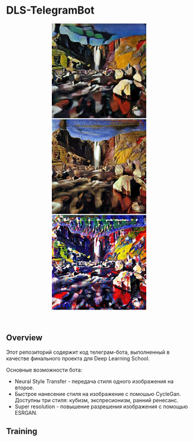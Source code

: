 # DLS-TelegramBot
<p align="center">
    <img src="imgs/cubism.jpeg" width="256"/>
    <img src="imgs/renaissance.jpeg" width="256"/>
    <img src="imgs/expressionism.jpeg" width="256"/>
</p>
<br>

## Overview
Этот репозиторий содержит код телеграм-бота, выполненный в качестве финального проекта для Deep Learning School.

Основные возможности бота:
* Neural Style Transfer - передача стиля одного изображения на второе.
* Быстрое нанесение стиля на изображение с помошью CycleGan. Доступны три стиля: кубизм, экспресионизм, ранний ренесанс.
* Super resolution - повышение разрешения изображения с помощью ESRGAN.

## Training
